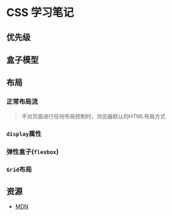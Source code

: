 # CSS 学习笔记
## 优先级
## 盒子模型
## 布局
### 正常布局流
> 不对页面进行任何布局控制时，浏览器默认的HTML布局方式
### `display`属性
### 弹性盒子(`flexbox`)
### `Grid`布局
## 资源
- [MDN](https://developer.mozilla.org/zh-CN/docs/Learn/Getting_started_with_the_web/CSS_basics)
